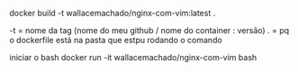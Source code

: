 docker build -t wallacemachado/nginx-com-vim:latest .

-t =  nome da tag (nome do meu github / nome do container : versão)
. = pq o dockerfile está na pasta que estpu rodando o comando

iniciar o bash
docker run -it wallacemachado/nginx-com-vim bash